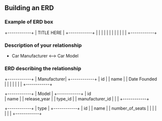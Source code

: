## Building an ERD 

### Example of ERD box

+------------+
| TITLE HERE |
+------------+
|            |
|            |
|            |
|            |
|            |
|            |
+------------+

### Description of your relationship

- Car Manufacturer <--> Car Model

### ERD describing the relationship

+------------+
| Manufacturer|
+------------+
|   id         |
|   name      |
|   Date Founded         |
|         |
|            |
|            |
+------------+

+------------+
| Model      |
+------------+
|    id        
|    name        |
|    release_year        |
|    type_id        |
|    manufacturer_id        |
|            |
+------------+

+------------+
| type     |
+------------+
|    id        |
|    name        |
|    number_of_seats        |
|            |
|            |
|            |
+------------+